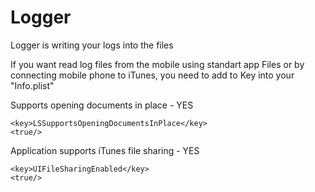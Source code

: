 # Logger
Logger is writing your logs into the files 

If you want read log files from the mobile using standart app Files  or by connecting mobile phone to iTunes, you need to add to Key into your "Info.plist"

Supports opening documents in place - YES

```
<key>LSSupportsOpeningDocumentsInPlace</key>
<true/>
```
Application supports iTunes file sharing - YES

```
<key>UIFileSharingEnabled</key>
<true/>
```
